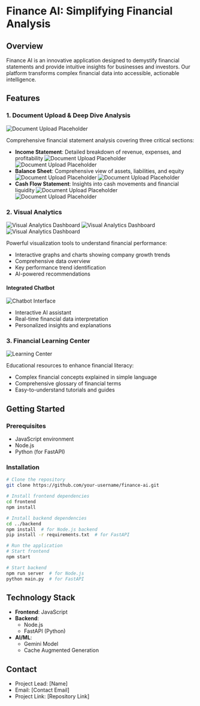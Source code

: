 # Finance AI: Simplifying Financial Analysis

## Overview
Finance AI is an innovative application designed to demystify financial statements and provide intuitive insights for businesses and investors. Our platform transforms complex financial data into accessible, actionable intelligence.

## Features

### 1. Document Upload & Deep Dive Analysis
![Document Upload Placeholder](/assets/hero.png)

Comprehensive financial statement analysis covering three critical sections:
- **Income Statement**: Detailed breakdown of revenue, expenses, and profitability
 ![Document Upload Placeholder](/assets/income.png)
 ![Document Upload Placeholder](/assets/income-2.png)
- **Balance Sheet**: Comprehensive view of assets, liabilities, and equity
  ![Document Upload Placeholder](/assets/balance.png)
  ![Document Upload Placeholder](/assets/balance2.png)
- **Cash Flow Statement**: Insights into cash movements and financial liquidity
 ![Document Upload Placeholder](/assets/cash.png)
 ![Document Upload Placeholder](/assets/cash2.png)

### 2. Visual Analytics
![Visual Analytics Dashboard](/images/data.png)
![Visual Analytics Dashboard](/images/line-graph.png)
![Visual Analytics Dashboard](/images/linegraph-2.png)


Powerful visualization tools to understand financial performance:
- Interactive graphs and charts showing company growth trends
- Comprehensive data overview
- Key performance trend identification
- AI-powered recommendations

#### Integrated Chatbot
![Chatbot Interface](/images/chatbot.png)

- Interactive AI assistant
- Real-time financial data interpretation
- Personalized insights and explanations

### 3. Financial Learning Center
![Learning Center](/images/learning-center.png)

Educational resources to enhance financial literacy:
- Complex financial concepts explained in simple language
- Comprehensive glossary of financial terms
- Easy-to-understand tutorials and guides

## Getting Started

### Prerequisites
- JavaScript environment
- Node.js
- Python (for FastAPI)

### Installation
```bash
# Clone the repository
git clone https://github.com/your-username/finance-ai.git

# Install frontend dependencies
cd frontend
npm install

# Install backend dependencies
cd ../backend
npm install  # for Node.js backend
pip install -r requirements.txt  # for FastAPI

# Run the application
# Start frontend
npm start

# Start backend
npm run server  # for Node.js
python main.py  # for FastAPI
```

## Technology Stack
- **Frontend**: JavaScript
- **Backend**: 
  - Node.js
  - FastAPI (Python)
- **AI/ML**: 
  - Gemini Model
  - Cache Augmented Generation

## Contact
- Project Lead: [Name]
- Email: [Contact Email]
- Project Link: [Repository Link]
